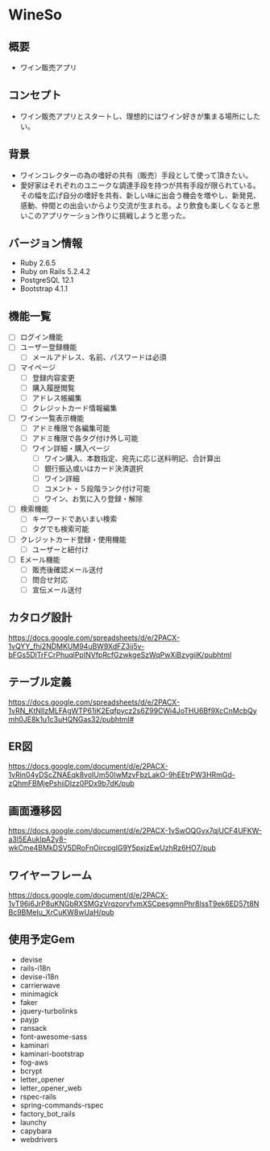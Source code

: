 # WineSo

## 概要
- ワイン販売アプリ

## コンセプト
- ワイン販売アプリとスタートし、理想的にはワイン好きが集まる場所にしたい。

## 背景
- ワインコレクターの為の嗜好の共有（販売）手段として使って頂きたい。
- 愛好家はそれぞれのユニークな調達手段を持つが共有手段が限られている。その幅を広げ自分の嗜好を共有、新しい味に出会う機会を増やし、新発見、感動、仲間との出会いからより交流が生まれる。より飲食も楽しくなると思いこのアプリケーション作りに挑戦しようと思った。

## バージョン情報
- Ruby 2.6.5
- Ruby on Rails 5.2.4.2
- PostgreSQL 12.1
- Bootstrap 4.1.1

## 機能一覧
- [ ] ログイン機能
- [ ] ユーザー登録機能
  - [ ] メールアドレス、名前、パスワードは必須
- [ ] マイページ
  - [ ] 登録内容変更
  - [ ] 購入履歴閲覧
  - [ ] アドレス帳編集
  - [ ] クレジットカード情報編集
- [ ] ワイン一覧表示機能
  - [ ] アドミ権限で各編集可能
  - [ ] アドミ権限で各タグ付け外し可能
  - [ ] ワイン詳細・購入ページ
    - [ ] ワイン購入、本数指定、宛先に応じ送料明記、合計算出
    - [ ] 銀行振込或いはカード決済選択
    - [ ] ワイン詳細
    - [ ] コメント・５段階ランク付け可能
    - [ ] ワイン、お気に入り登録・解除
- [ ] 検索機能
  - [ ] キーワードであいまい検索
  - [ ] タグでも検索可能
- [ ] クレジットカード登録・使用機能
  - [ ] ユーザーと紐付け
- [ ] Eメール機能
  - [ ] 販売後確認メール送付
  - [ ] 問合せ対応
  - [ ] 宣伝メール送付

## カタログ設計
https://docs.google.com/spreadsheets/d/e/2PACX-1vQYY_fhi2NDMKUM94uBW9XdFZ3ij5v-bFGs5DlTrFCrPhuqlPpINVfpRcfGzwkgeSzWqPwXiBzvgiiK/pubhtml

## テーブル定義
https://docs.google.com/spreadsheets/d/e/2PACX-1vRN_KtNllzMLFAgWTP61iK2Eqfpycz2s6Z99CWi4JoTHU6Bf9XcCnMcbQymh0JE8k1u1c3uHQNGas32/pubhtml#

## ER図
https://docs.google.com/document/d/e/2PACX-1vRin04yDScZNAEqk8voIUm50IwMzvFbzLakO-9hEEtrPW3HRmGd-zQhmFBMjePshiiDIzz0PDx9b7dK/pub

## 画面遷移図
https://docs.google.com/document/d/e/2PACX-1vSwOQGvx7qjUCF4UFKW-a3l5EAukIpA2y8-wkCme4BMkDSV5DRoFnOircpgIG9Y5pxjzEwUzhRz6HO7/pub

## ワイヤーフレーム
https://docs.google.com/document/d/e/2PACX-1vT96j6JrP8uKNGbRXSMGzVrqzorvfvmXSCpesgmnPhr8lssT9ek6ED57t8NBc9BMeIu_XrCuKW8wUaH/pub

## 使用予定Gem
- devise
- rails-i18n
- devise-i18n
- carrierwave
- minimagick
- faker
- jquery-turbolinks
- payjp
- ransack
- font-awesome-sass
- kaminari
- kaminari-bootstrap
- fog-aws
- bcrypt
- letter_opener
- letter_opener_web
- rspec-rails
- spring-commands-rspec
- factory_bot_rails
- launchy
- capybara
- webdrivers
